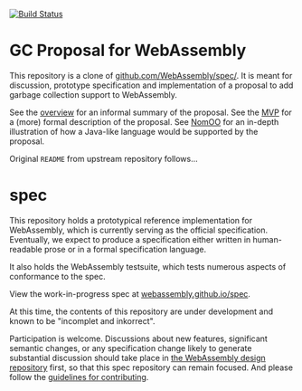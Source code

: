 [![Build Status](https://travis-ci.org/WebAssembly/spec.svg?branch=master)](https://travis-ci.org/WebAssembly/spec)

# GC Proposal for WebAssembly

This repository is a clone of [github.com/WebAssembly/spec/](https://github.com/WebAssembly/spec/).
It is meant for discussion, prototype specification and implementation of a proposal to add garbage collection support to WebAssembly.

See the [overview](proposals/gc/Overview.md) for an informal summary of the proposal.
See the [MVP](proposals/gc/MVP.md) for a (more) formal description of the proposal.
See [NomOO](proposals/gc/NomOO.md) for an in-depth illustration of how a Java-like language would be supported by the proposal.

Original `README` from upstream repository follows...

# spec

This repository holds a prototypical reference implementation for WebAssembly,
which is currently serving as the official specification. Eventually, we expect
to produce a specification either written in human-readable prose or in a formal
specification language.

It also holds the WebAssembly testsuite, which tests numerous aspects of
conformance to the spec.

View the work-in-progress spec at [webassembly.github.io/spec](https://webassembly.github.io/spec/).

At this time, the contents of this repository are under development and known
to be "incomplet and inkorrect".

Participation is welcome. Discussions about new features, significant semantic
changes, or any specification change likely to generate substantial discussion
should take place in
[the WebAssembly design repository](https://github.com/WebAssembly/design)
first, so that this spec repository can remain focused. And please follow the
[guidelines for contributing](Contributing.md).
